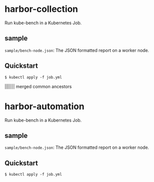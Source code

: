 # harbor-collection

Run kube-bench in a Kubernetes Job.

## sample

`sample/bench-node.json`: The JSON formatted report on a worker node.

## Quickstart

```
$ kubectl apply -f job.yml
```
||||||| merged common ancestors
# harbor-automation

Run kube-bench in a Kubernetes Job.

## sample

`sample/bench-node.json`: The JSON formatted report on a worker node.

## Quickstart

```
$ kubectl apply -f job.yml
```
